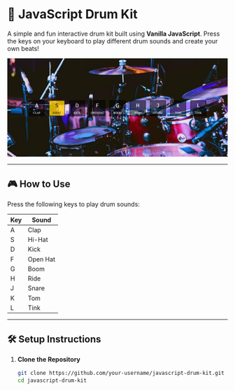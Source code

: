 # 🥁 JavaScript Drum Kit

A simple and fun interactive drum kit built using **Vanilla JavaScript**. Press the keys on your keyboard to play different drum sounds and create your own beats!

![Drum Kit Preview](preview.png)

---

## 🎮 How to Use

Press the following keys to play drum sounds:

| Key | Sound      |
|-----|------------|
| A   | Clap       |
| S   | Hi-Hat     |
| D   | Kick       |
| F   | Open Hat   |
| G   | Boom       |
| H   | Ride       |
| J   | Snare      |
| K   | Tom        |
| L   | Tink       |

---

## 🛠️ Setup Instructions

1. **Clone the Repository**  
   ```bash
   git clone https://github.com/your-username/javascript-drum-kit.git
   cd javascript-drum-kit
